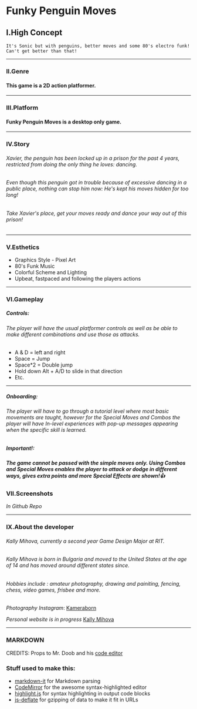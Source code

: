 # Funky Penguin Moves

##

## I.High Concept
	It's Sonic but with penguins, better moves and some 80's electro funk! Can't get better than that!

 ---
### II.Genre
#### This game is a 2D action platformer.
----
### III.Platform
#### Funky Penguin Moves is a desktop only game.
----
### IV.Story
###### Xavier, the penguin has been locked up in a prison for the past 4 years, restricted from doing the only thing he loves: dancing.
###### Even though this penguin got in trouble because of excessive dancing in a public place, nothing can stop him now: He's kept his moves hidden for too long!
###### Take Xavier's place, get your moves ready and dance your way out of this prison!
----

### V.Esthetics
* Graphics Style - Pixel Art
* 80's Funk Music
* Colorful Scheme and Lighting
* Upbeat, fastpaced and following the players actions
----
### VI.Gameplay
##### Controls:
###### The player will have the usual platformer controls as well as be able to make different combinations and use those as attacks.
* A & D = left and right
* Space = Jump
* Space*2 = Double jump
* Hold down Alt + A/D to slide in that direction
* Etc. 
----
##### Onboarding:
###### The player will have to go through a tutorial level where most basic movements are taught, however for the Special Moves and Combos the player will have In-level experiences with pop-up messages appearing when the specific skill is learned.

##### Important!:
##### The game cannot be passed with the simple moves only. Using Combos and Special Moves enables the player to attack or dodge in different ways, gives extra points and more Special Effects are shown!:+1:

### VII.Screenshots
*In Github Repo*

----
### IX.About the developer
###### Kally Mihova, currently a second year  Game Design Major at RIT.

###### Kally Mihova is born in Bulgaria and moved to the United States at the age of 14 and has moved around different states since.
 
 ###### Hobbies include : amateur photography, drawing and painiting, fencing, chess, video games, frisbee and more.
 
*Photography Instagram*: [Kameraborn](https://www.instagram.com/kameraborn/)

*Personal website is in progress* [Kally Mihova](https://people.rit.edu/kxm9081/230/)


---
### MARKDOWN


CREDITS:
Props to Mr. Doob and his [code editor](http://mrdoob.com/projects/code-editor/)

### Stuff used to make this:

 * [markdown-it](https://github.com/markdown-it/markdown-it) for Markdown parsing
 * [CodeMirror](http://codemirror.net/) for the awesome syntax-highlighted editor
 * [highlight.js](http://softwaremaniacs.org/soft/highlight/en/) for syntax highlighting in output code blocks
 * [js-deflate](https://github.com/dankogai/js-deflate) for gzipping of data to make it fit in URLs

